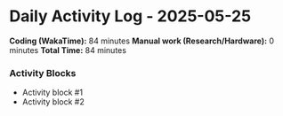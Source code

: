 # Daily Activity Log - 2025-05-25

**Coding (WakaTime):** 84 minutes
**Manual work (Research/Hardware):** 0 minutes
**Total Time:** 84 minutes

### Activity Blocks
- Activity block #1
- Activity block #2
